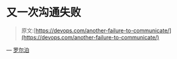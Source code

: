 # 又一次沟通失败

> 原文:[https://devops.com/another-failure-to-communicate/](https://devops.com/another-failure-to-communicate/)

— [罗尔泊](https://devops.com/author/breselman/)